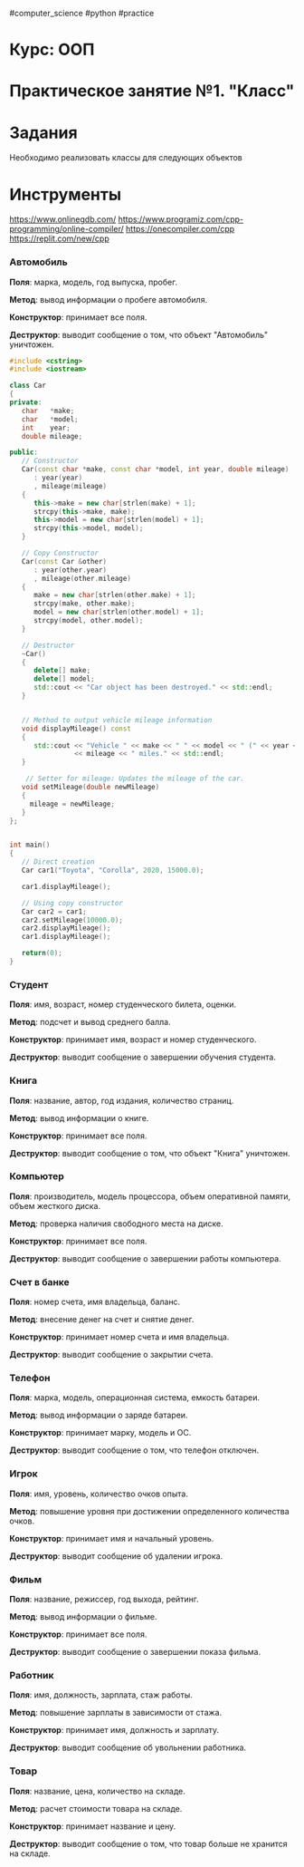 #computer_science #python #practice 
# Курс: ООП
# Практическое занятие №1. "Класс"

# Задания
Необходимо реализовать классы для следующих объектов

# Инструменты 

https://www.onlinegdb.com/
https://www.programiz.com/cpp-programming/online-compiler/
https://onecompiler.com/cpp
https://replit.com/new/cpp
###  Автомобиль

**Поля**: марка, модель, год выпуска, пробег.

**Метод**: вывод информации о пробеге автомобиля.

**Конструктор**: принимает все поля.

**Деструктор**: выводит сообщение о том, что объект "Автомобиль" уничтожен.

```c++
#include <cstring>
#include <iostream>

class Car
{
private:
   char   *make;
   char   *model;
   int    year;
   double mileage;

public:
   // Constructor
   Car(const char *make, const char *model, int year, double mileage)
      : year(year)
      , mileage(mileage)
   {
      this->make = new char[strlen(make) + 1];
      strcpy(this->make, make);
      this->model = new char[strlen(model) + 1];
      strcpy(this->model, model);
   }

   // Copy Constructor
   Car(const Car &other)
      : year(other.year)
      , mileage(other.mileage)
   {
      make = new char[strlen(other.make) + 1];
      strcpy(make, other.make);
      model = new char[strlen(other.model) + 1];
      strcpy(model, other.model);
   }

   // Destructor
   ~Car()
   {
      delete[] make;
      delete[] model;
      std::cout << "Car object has been destroyed." << std::endl;
   }


   // Method to output vehicle mileage information
   void displayMileage() const
   {
      std::cout << "Vehicle " << make << " " << model << " (" << year << ") has "
                << mileage << " miles." << std::endl;
   }

    // Setter for mileage: Updates the mileage of the car.
   void setMileage(double newMileage) 
   {
     mileage = newMileage;
   }
};


int main()
{
   // Direct creation
   Car car1("Toyota", "Corolla", 2020, 15000.0);

   car1.displayMileage();

   // Using copy constructor
   Car car2 = car1;
   car2.setMileage(10000.0);
   car2.displayMileage();
   car1.displayMileage();

   return(0);
}
```
### Студент

**Поля**: имя, возраст, номер студенческого билета, оценки.

**Метод**: подсчет и вывод среднего балла.

**Конструктор**: принимает имя, возраст и номер студенческого.

**Деструктор**: выводит сообщение о завершении обучения студента.

### Книга

**Поля**: название, автор, год издания, количество страниц.

**Метод**: вывод информации о книге.

**Конструктор**: принимает все поля.

**Деструктор**: выводит сообщение о том, что объект "Книга" уничтожен.
### Компьютер

**Поля**: производитель, модель процессора, объем оперативной памяти, объем жесткого диска.

**Метод**: проверка наличия свободного места на диске.

**Конструктор**: принимает все поля.

**Деструктор**: выводит сообщение о завершении работы компьютера.
### Счет в банке

**Поля**: номер счета, имя владельца, баланс.

**Метод**: внесение денег на счет и снятие денег.

**Конструктор**: принимает номер счета и имя владельца.

**Деструктор**: выводит сообщение о закрытии счета.
### Телефон

**Поля**: марка, модель, операционная система, емкость батареи.

**Метод**: вывод информации о заряде батареи.

**Конструктор**: принимает марку, модель и ОС.

**Деструктор**: выводит сообщение о том, что телефон отключен.
### Игрок

**Поля**: имя, уровень, количество очков опыта.

**Метод**: повышение уровня при достижении определенного количества очков.

**Конструктор**: принимает имя и начальный уровень.

**Деструктор**: выводит сообщение об удалении игрока.
### Фильм

**Поля**: название, режиссер, год выхода, рейтинг.

**Метод**: вывод информации о фильме.

**Конструктор**: принимает все поля.

**Деструктор**: выводит сообщение о завершении показа фильма.
### Работник

**Поля**: имя, должность, зарплата, стаж работы.

**Метод**: повышение зарплаты в зависимости от стажа.

**Конструктор**: принимает имя, должность и зарплату.

**Деструктор**: выводит сообщение об увольнении работника.
### Товар
**Поля**: название, цена, количество на складе.

**Метод**: расчет стоимости товара на складе.

**Конструктор**: принимает название и цену.

**Деструктор**: выводит сообщение о том, что товар больше не хранится на складе.